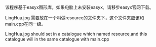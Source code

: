 该程序基于easyx图形库，如果电脑上未安装easyx，请移步easyx官网下载。

LingHua.jpg 需要放在一个叫做resource的文件夹下，这个文件夹应该和main.cpp在同一级。

LingHua.jpg should set in a catalogue which named resource,and this catalogue will in the same catalogue with main.cpp
